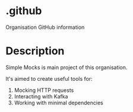 # .github
Organisation GitHub information 
# Description

Simple Mocks is main project of this organisation.

It's aimed to create useful tools for:
1. Mocking HTTP requests
2. Interacting with Kafka
3. Working with minimal dependencies
